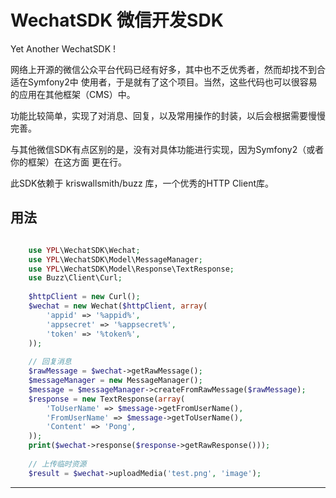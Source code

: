 WechatSDK 微信开发SDK
=======================

Yet Another WechatSDK !

网络上开源的微信公众平台代码已经有好多，其中也不乏优秀者，然而却找不到合适在Symfony2中
使用者，于是就有了这个项目。当然，这些代码也可以很容易的应用在其他框架（CMS）中。

功能比较简单，实现了对消息、回复，以及常用操作的封装，以后会根据需要慢慢完善。

与其他微信SDK有点区别的是，没有对具体功能进行实现，因为Symfony2（或者你的框架）在这方面
更在行。

此SDK依赖于 kriswallsmith/buzz 库，一个优秀的HTTP Client库。

用法
-----


```php

    use YPL\WechatSDK\Wechat;
    use YPL\WechatSDK\Model\MessageManager;
    use YPL\WechatSDK\Model\Response\TextResponse;
    use Buzz\Client\Curl;
    
    $httpClient = new Curl();
    $wechat = new Wechat($httpClient, array(
        'appid' => '%appid%',
        'appsecret' => '%appsecret%',
        'token' => '%token%',
    ));
    
    // 回复消息
    $rawMessage = $wechat->getRawMessage();
    $messageManager = new MessageManager();
    $message = $messageManager->createFromRawMessage($rawMessage);
    $response = new TextResponse(array(
        'ToUserName' => $message->getFromUserName(),
        'FromUserName' => $message->getToUserName(),
        'Content' => 'Pong',
    ));
    print($wechat->response($response->getRawResponse()));
    
    // 上传临时资源
    $result = $wechat->uploadMedia('test.png', 'image');

```
-----

